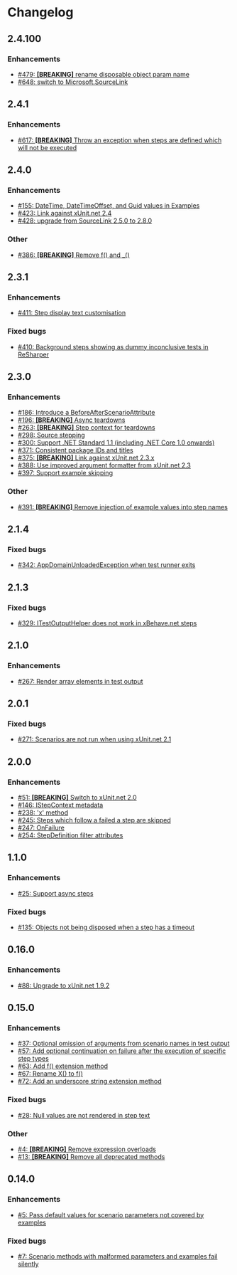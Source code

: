 # Changelog

## 2.4.100

### Enhancements

- [#479: **[BREAKING]** rename disposable object param name](https://github.com/adamralph/xbehave.net/pull/479)
- [#648: switch to Microsoft.SourceLink](https://github.com/adamralph/xbehave.net/issues/648)

## 2.4.1

### Enhancements

- [#617: **[BREAKING]** Throw an exception when steps are defined which will not be executed](https://github.com/adamralph/xbehave.net/issues/617)

## 2.4.0

### Enhancements

- [#155: DateTime, DateTimeOffset, and Guid values in Examples](https://github.com/adamralph/xbehave.net/issues/155)
- [#423: Link against xUnit.net 2.4](https://github.com/adamralph/xbehave.net/issues/423)
- [#428: upgrade from SourceLink 2.5.0 to 2.8.0](https://github.com/adamralph/xbehave.net/pull/428)

### Other

- [#386: **[BREAKING]** Remove f() and \_()](https://github.com/adamralph/xbehave.net/issues/386)

## 2.3.1

### Enhancements

- [#411: Step display text customisation](https://github.com/adamralph/xbehave.net/issues/411)

### Fixed bugs

- [#410: Background steps showing as dummy inconclusive tests in ReSharper](https://github.com/adamralph/xbehave.net/issues/410)

## 2.3.0

### Enhancements

- [#186: Introduce a BeforeAfterScenarioAttribute](https://github.com/adamralph/xbehave.net/issues/186)
- [#196: **[BREAKING]** Async teardowns](https://github.com/adamralph/xbehave.net/issues/196)
- [#263: **[BREAKING]** Step context for teardowns](https://github.com/adamralph/xbehave.net/issues/263)
- [#298: Source stepping](https://github.com/adamralph/xbehave.net/issues/298)
- [#300: Support .NET Standard 1.1 (including .NET Core 1.0 onwards)](https://github.com/adamralph/xbehave.net/issues/300)
- [#371: Consistent package IDs and titles](https://github.com/adamralph/xbehave.net/issues/371)
- [#375: **[BREAKING]** Link against xUnit.net 2.3.x](https://github.com/adamralph/xbehave.net/issues/375)
- [#388: Use improved argument formatter from xUnit.net 2.3](https://github.com/adamralph/xbehave.net/issues/388)
- [#397: Support example skipping](https://github.com/adamralph/xbehave.net/issues/397)

### Other

- [#391: **[BREAKING]** Remove injection of example values into step names](https://github.com/adamralph/xbehave.net/issues/391)

## 2.1.4

### Fixed bugs

- [#342: AppDomainUnloadedException when test runner exits](https://github.com/adamralph/xbehave.net/issues/342)

## 2.1.3

### Fixed bugs

- [#329: ITestOutputHelper does not work in xBehave.net steps](https://github.com/adamralph/xbehave.net/issues/329)

## 2.1.0

### Enhancements

- [#267: Render array elements in test output](https://github.com/adamralph/xbehave.net/issues/267)

## 2.0.1

### Fixed bugs

- [#271: Scenarios are not run when using xUnit.net 2.1](https://github.com/adamralph/xbehave.net/issues/271)

## 2.0.0

### Enhancements

- [#51: **[BREAKING]** Switch to xUnit.net 2.0](https://github.com/adamralph/xbehave.net/issues/51)
- [#146: IStepContext metadata](https://github.com/adamralph/xbehave.net/issues/146)
- [#238: 'x' method](https://github.com/adamralph/xbehave.net/issues/238)
- [#245: Steps which follow a failed a step are skipped](https://github.com/adamralph/xbehave.net/issues/245)
- [#247: OnFailure](https://github.com/adamralph/xbehave.net/issues/247)
- [#254: StepDefinition filter attributes](https://github.com/adamralph/xbehave.net/issues/254)

## 1.1.0

### Enhancements

- [#25: Support async steps](https://github.com/adamralph/xbehave.net/issues/25)

### Fixed bugs

- [#135: Objects not being disposed when a step has a timeout](https://github.com/adamralph/xbehave.net/issues/135)

## 0.16.0

### Enhancements

- [#88: Upgrade to xUnit.net 1.9.2](https://github.com/adamralph/xbehave.net/issues/88)

## 0.15.0

### Enhancements

- [#37: Optional omission of arguments from scenario names in test output](https://github.com/adamralph/xbehave.net/issues/37)
- [#57: Add optional continuation on failure after the execution of specific step types](https://github.com/adamralph/xbehave.net/issues/57)
- [#63: Add f() extension method](https://github.com/adamralph/xbehave.net/issues/63)
- [#67: Rename X() to f()](https://github.com/adamralph/xbehave.net/issues/67)
- [#72: Add an underscore string extension method](https://github.com/adamralph/xbehave.net/issues/72)

### Fixed bugs

- [#28: Null values are not rendered in step text](https://github.com/adamralph/xbehave.net/issues/28)

### Other

- [#4: **[BREAKING]** Remove expression overloads](https://github.com/adamralph/xbehave.net/issues/4)
- [#13: **[BREAKING]** Remove all deprecated methods](https://github.com/adamralph/xbehave.net/issues/13)

## 0.14.0

### Enhancements

- [#5: Pass default values for scenario parameters not covered by examples](https://github.com/adamralph/xbehave.net/issues/5)

### Fixed bugs

- [#7: Scenario methods with malformed parameters and examples fail silently](https://github.com/adamralph/xbehave.net/issues/7)
